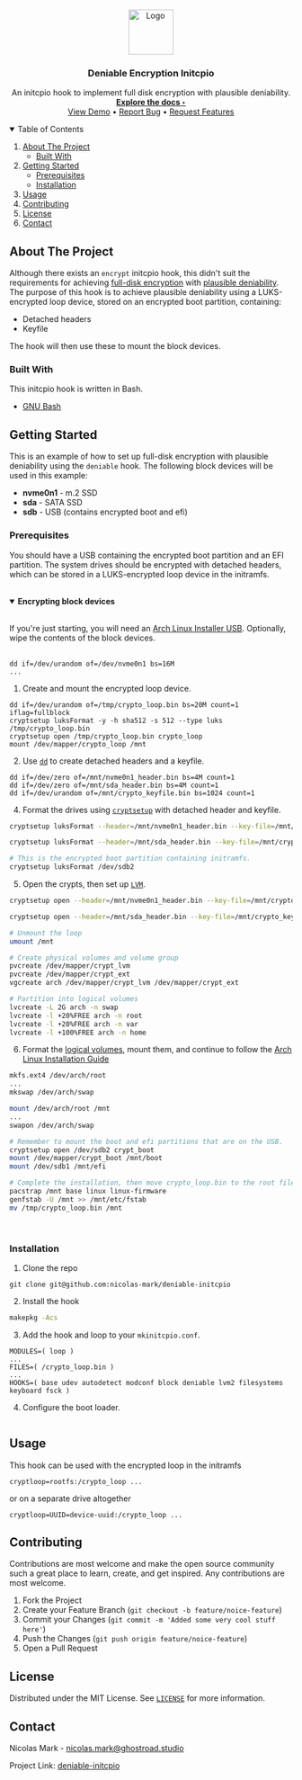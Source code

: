 <!-- PROJECT LOGO -->
<br/>
<p align="center">
    <a href="https://github.com/nicolas-mark/deniable-initcpio">
        <img src="images/logo.png" alt="Logo" width="80" height="80">
    </a>
    <h3 align="center">Deniable Encryption Initcpio</h3>
    <p align="center">
        An initcpio hook to implement full disk encryption with plausible deniability.
        <br/>
        <a href="https://github.com/nicolas-mark/deniable-initcpio"><strong>Explore the docs &#8227</strong></a>
        <br/>
        <a href="https://github.com/nicolas-mark/deniable-initcpio/demo">View Demo</a>
        &#8226
        <a href="https://github.com/nicolas-mark/deniable-initcpio/issues">Report Bug</a>
        &#8226
        <a href="https://github.com/nicolas-mark/deniable-initcpio/issues">Request Features</a>
    </p>
</p>

<!-- TABLE OF CONTENTS -->
<details open="open">
    <summary>Table of Contents</summary>
    <ol>
        <li>
        <a href="#about">About The Project</a>
        <ul>
            <li><a href="#built-with">Built With</a></li>
        </ul>
        </li>
        <li>
        <a href="#getting-started">Getting Started</a>
        <ul>
            <li><a href="#prerequisites">Prerequisites</a></li>
            <li><a href="#installation">Installation</a></li>
        </ul>
        </li>
        <li><a href="#usage">Usage</a></li>
        <!-- <li><a href="#roadmap">Roadmap</a></li> -->
        <li><a href="#contributing">Contributing</a></li>
        <li><a href="#license">License</a></li>
        <li><a href="#contact">Contact</a></li>
        <!-- <li><a href="#acknowledgments">Acknowledgments</a></li> -->
    </ol>
</details>

<!-- ABOUT THE PROJECT -->
## About The Project

Although there exists an `encrypt` initcpio hook, this didn't suit the requirements for achieving [full-disk encryption](https://wiki.archlinux.org/index.php/Dm-crypt/Encrypting_an_entire_system) with [plausible deniability](https://en.wikipedia.org/wiki/Plausible_deniability). The purpose of this hook is to achieve plausible deniability using a LUKS-encrypted loop device, stored on an encrypted boot partition, containing:
* Detached headers
* Keyfile

The hook will then use these to mount the block devices.

### Built With

This initcpio hook is written in Bash.
* [GNU Bash](https://www.gnu.org/software/bash/)

<!-- GETTING STARTED -->
## Getting Started

This is an example of how to set up full-disk encryption with plausible deniability using the `deniable` hook. The following block devices will be used in this example:
* **nvme0n1** - m.2 SSD
* **sda** - SATA SSD
* **sdb** - USB (contains encrypted boot and efi)

### Prerequisites

You should have a USB containing the encrypted boot partition and an EFI partition. The system drives should be encrypted with detached headers, which can be stored in a LUKS-encrypted loop device in the initramfs.

<br/>
<details open="open">
<summary><b>Encrypting block devices</b></summary>
<br/>

If you're just starting, you will need an [Arch Linux Installer USB](https://wiki.archlinux.org/index.php/USB_flash_installation_medium). Optionally, wipe the contents of the block devices.
<br/>
<br/>
```
dd if=/dev/urandom of=/dev/nvme0n1 bs=16M
...
```

1. Create and mount the encrypted loop device.
```
dd if=/dev/urandom of=/tmp/crypto_loop.bin bs=20M count=1 iflag=fullblock
cryptsetup luksFormat -y -h sha512 -s 512 --type luks /tmp/crypto_loop.bin
cryptsetup open /tmp/crypto_loop.bin crypto_loop
mount /dev/mapper/crypto_loop /mnt
```

2. Use [`dd`](https://man7.org/linux/man-pages/man1/dd.1.html) to create detached headers and a keyfile.
```
dd if=/dev/zero of=/mnt/nvme0n1_header.bin bs=4M count=1
dd if=/dev/zero of=/mnt/sda_header.bin bs=4M count=1
dd if=/dev/urandom of=/mnt/crypto_keyfile.bin bs=1024 count=1
```

4. Format the drives using [`cryptsetup`](https://man7.org/linux/man-pages/man8/cryptsetup.8.html) with detached header and keyfile.
```bash
cryptsetup luksFormat --header=/mnt/nvme0n1_header.bin --key-file=/mnt/crypto_keyfile.bin --keyfile-offset=0 --keyfile-size=512 /dev/nvme0n1

cryptsetup luksFormat --header=/mnt/sda_header.bin --key-file=/mnt/crypto_keyfile.bin --keyfile-offset=512 --keyfile-size=512 /dev/sda

# This is the encrypted boot partition containing initramfs.
cryptsetup luksFormat /dev/sdb2
```

5. Open the crypts, then set up [`LVM`](https://wiki.archlinux.org/index.php/LVM).
```bash
cryptsetup open --header=/mnt/nvme0n1_header.bin --key-file=/mnt/crypto_keyfile.bin --keyfile-offset=0 --keyfile-size=512 /dev/nvme0n1 crypt_lvm

cryptsetup open --header=/mnt/sda_header.bin --key-file=/mnt/crypto_keyfile.bin --keyfile-offset=512 --keyfile-size=512 /dev/sda crypt_ext

# Unmount the loop
umount /mnt

# Create physical volumes and volume group
pvcreate /dev/mapper/crypt_lvm
pvcreate /dev/mapper/crypt_ext
vgcreate arch /dev/mapper/crypt_lvm /dev/mapper/crypt_ext

# Partition into logical volumes
lvcreate -L 2G arch -n swap
lvcreate -l +20%FREE arch -n root
lvcreate -l +20%FREE arch -n var
lvcreate -l +100%FREE arch -n home
```

6. Format the [logical volumes](https://wiki.archlinux.org/index.php/LVM#Logical_volumes), mount them, and continue to follow the [Arch Linux Installation Guide](https://wiki.archlinux.org/index.php/installation_guide)

```bash
mkfs.ext4 /dev/arch/root
...
mkswap /dev/arch/swap

mount /dev/arch/root /mnt
...
swapon /dev/arch/swap

# Remember to mount the boot and efi partitions that are on the USB.
cryptsetup open /dev/sdb2 crypt_boot
mount /dev/mapper/crypt_boot /mnt/boot
mount /dev/sdb1 /mnt/efi

# Complete the installation, then move crypto_loop.bin to the root filesystem.
pacstrap /mnt base linux linux-firmware
genfstab -U /mnt >> /mnt/etc/fstab
mv /tmp/crypto_loop.bin /mnt
```
</details>
<br/>

### Installation

1. Clone the repo
```git
git clone git@github.com:nicolas-mark/deniable-initcpio
```

2. Install the hook
```bash
makepkg -Acs
```

3. Add the hook and loop to your `mkinitcpio.conf`.
```
MODULES=( loop )
...
FILES=( /crypto_loop.bin )
...
HOOKS=( base udev autodetect modconf block deniable lvm2 filesystems keyboard fsck )
```

4. Configure the boot loader.
```
```

<!-- USAGE EXAMPLES -->
## Usage

This hook can be used with the encrypted loop in the initramfs
```
cryptloop=rootfs:/crypto_loop ...
```

or on a separate drive altogether
```
cryptloop=UUID=device-uuid:/crypto_loop ...
```

<!-- CONTRIBUTING -->
## Contributing

Contributions are most welcome and make the open source community such a great place to learn, create, and get inspired. Any contributions are most welcome.

1. Fork the Project
2. Create your Feature Branch (`git checkout -b feature/noice-feature`)
3. Commit your Changes (`git commit -m 'Added some very cool stuff here'`)
4. Push the Changes (`git push origin feature/noice-feature`)
5. Open a Pull Request

<!-- LICENSE -->
## License

Distributed under the MIT License. See [`LICENSE`](LICENSE.md) for more information.

<!-- CONTACT -->
## Contact

Nicolas Mark - nicolas.mark@ghostroad.studio 

Project Link: [deniable-initcpio](https://github.com/nicolas-mark/deniable-initcpio)